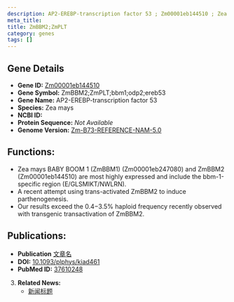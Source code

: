 ```yaml
---
description: AP2-EREBP-transcription factor 53 ; Zm00001eb144510 ; Zea mays
meta_title:
title: ZmBBM2;ZmPLT
category: genes
tags: []
---
```


## Gene Details
- **Gene ID:**	[Zm00001eb144510](https://www.maizegdb.org/gene_center/gene/Zm00001eb144510)
- **Gene Symbol:** ZmBBM2;ZmPLT;bbm1;odp2;ereb53
- **Gene Name:** AP2-EREBP-transcription factor 53
- **Species:** Zea mays
- **NCBI ID:** [  ]()
- **Protein Sequence:** *Not Available*
- **Genome Version:** [Zm-B73-REFERENCE-NAM-5.0](https://www.maizegdb.org/genome/assembly/Zm-B73-REFERENCE-NAM-5.0)

## Functions:
   - Zea mays BABY BOOM 1 (ZmBBM1) (Zm00001eb247080) and ZmBBM2 (Zm00001eb144510) are most highly expressed and include the bbm-1-specific region (E/GLSMIKT/NWLRN).
   - A recent attempt using trans-activated ZmBBM2 to induce parthenogenesis.
   - Our results exceed the 0.4−3.5% haploid frequency recently observed with transgenic transactivation of ZmBBM2.

## Publications:
   - **Publication** [文章名](https://academic.oup.com/plphys/article/193/4/2278/7248855?login=false)
   - **DOI:** [10.1093/plphys/kiad461](https://academic.oup.com/plphys/article/193/4/2278/7248855?login=false)
   - **PubMed ID:** [37610248](https://pubmed.ncbi.nlm.nih.gov/37610248/)

3. **Related News:**
   - [新闻标题]()
